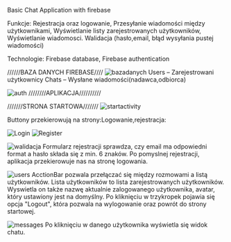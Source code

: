 
Basic Chat Application with firebase




Funkcje: 
Rejestracja oraz logowanie,
Przesyłanie wiadomości między użytkownikami,
Wyświetlanie listy zarejestrowanych użytkowników,
Wyświetlanie wiadomosci.
Walidacja (hasło,email, błąd wysyłania pustej wiadomości)


Technologie:
Firebase database, 
Firebase authentication 

//////BAZA DANYCH FIREBASE////
![bazadanych](https://user-images.githubusercontent.com/73189357/115951701-6c366380-a4e2-11eb-8b28-b55ae53c7155.png)
Users – Zarejestrowani użytkownicy
Chats – Wysłane wiadomości(nadawca,odbiorca)

![auth](https://user-images.githubusercontent.com/73189357/115951727-a142b600-a4e2-11eb-8588-84a644796344.png)
////////APLIKACJA//////////





///////STRONA STARTOWA///////
![startactivity](https://user-images.githubusercontent.com/73189357/115951670-38f3d480-a4e2-11eb-93cc-0423bc9ac57a.png)


Buttony przekierowują na strony:Logowanie,rejestracja:

![Login](https://user-images.githubusercontent.com/73189357/115951652-1c579c80-a4e2-11eb-990c-eefd433f81ae.png)
![Register](https://user-images.githubusercontent.com/73189357/115951663-2da0a900-a4e2-11eb-8d7b-95f50b7ac157.png)


![walidacja](https://user-images.githubusercontent.com/73189357/115951775-dc44e980-a4e2-11eb-930b-ff68ae10fccb.png)
Formularz rejestracji sprawdza, czy email ma odpowiedni format
a hasło składa się z min. 6 znaków. Po pomyslnej rejestracji, aplikacja przekierowuje nas na stronę logowania.

![users](https://user-images.githubusercontent.com/73189357/115951793-fb437b80-a4e2-11eb-8ceb-cecf4b6134a1.png)
AcctionBar pozwala przełączać się między rozmowami a listą użytkowników.
Lista użytkowników to lista zarejestrowanych użytkowników. Wyswietla on także nazwę aktualnie zalogowanego użytkownika, avatar, który ustawiony jest na domyślny. Po kliknięciu w trzykropek pojawia się opcja "Logout", która pozwala na wylogowanie oraz powrót do strony startowej.

![messages](https://user-images.githubusercontent.com/73189357/115951849-39409f80-a4e3-11eb-9da7-157a274e00a9.png)
Po kliknięciu w danego użytkownika wyświetla się widok chatu.

